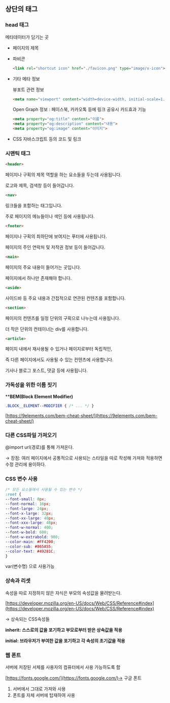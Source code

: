 ## 상단의 태그

### head 태그

메타데이터가 담기는 곳

- 페이지의 제목
- 파비콘
    
    ```html
    <link rel="shortcut icon" href="./favicon.png" type="image/x-icon">
    ```
    
- 기타 메타 정보
    
    뷰포트 관련 정보
    
    ```html
    <meta name="viewport" content="width=device-width, initial-scale=1.0">
    ```
    
    Open Graph 정보 : 페이스북, 카카오톡 등에 링크 공유시 카드효과 기능
    
    ```html
    <meta property="og:title" content="이름">
    <meta property="og:description" content="내용">
    <meta property="og:image" content="이미지">
    ```
    
- CSS 자바스크립트 등의 코드 및 링크

### 시맨틱 태그
```html
<header>
  ```
페이지나 구획의 제목 역할을 하는 요소들을 두는데 사용됩니다.

로고와 제목, 검색창 등이 들어갑니다.
```html
<nav>
  ```
링크들을 포함하는 태그입니다.

주로 페이지의 메뉴들이나 색인 등에 사용됩니다.
```html
<footer>
  ```
페이지나 구획의 최하단에 보여지는 푸터에 사용됩니다.

페이지의 주인 연락처 및 저작권 정보 등이 들어갑니다.
```html
<main>
  ```
페이지의 주요 내용이 들어가는 곳입니다.

페이지에서 하나만 존재해야 합니다.
```html
<aside>
  ```
사이드바 등 주요 내용과 간접적으로 연관된 컨텐츠를 포함합니다.
```html
<section>
  ```
페이지의 컨텐츠를 일정 단위의 구획으로 나누는데 사용됩니다.

더 작은 단위의 컨테이너는 div를 사용합니다.
```html
<article>
  ```
페이지 내에서 재사용될 수 있거나 페이지로부터 독립적인,

즉 다른 페이지에서도 사용될 수 있는 컨텐츠에 사용합니다.

기사나 블로그 포스트, 댓글 등에 사용됩니다.

### 가독성을 위한  이름 짓기

****BEM(Block Element Modifier)**

```css
.BLOCK__ELEMENT--MODIFIER { /* ... */ }
```

[https://9elements.com/bem-cheat-sheet/](https://9elements.com/bem-cheat-sheet/)

### 다른 CSS파일 가져오기

@import url(경로)를 통해 가져온다.

→ 장점: 여러 페이지에서 공통적으로 사용되는 스타일을 따로 작성해 가져와 적용하면 수정 관리에 용이하다.

### CSS 변수 사용

```css
/* 모든 요소들에서 사용될 수 있는 변수 */
:root {
--font-small: 8px;
--font-normal: 16px;
--font-large: 24px;
--font-x-large: 32px;
--font-xx-large: 40px;
--font-xxx-large: 48px;
--font-w-normal: 400;
--font-w-bold: 600;
--font-w-extrabold: 900;
--color-main: #FF4200;
--color-sub: #865A55;
--color-text: #49281C;
}
```
var(변수명) 으로 사용가능

### 상속과 리셋

속성을 따로 지정하지 않은 자식은 부모의 속성값을 물려받는다.

[https://developer.mozilla.org/en-US/docs/Web/CSS/Reference#index](https://developer.mozilla.org/en-US/docs/Web/CSS/Reference#index)

→ 상속되는 CSS속성들

**inherit: 스스로의 값을 포기하고 부모로부터 받은 상속값을 적용**

**initial: 브라우저가 부여한 값을 포기하고 각 속성의 초기값을 적용** 

### 웹 폰트

서버에 저장된 서체를 사용자의 컴퓨터에서 사용 가능하도록 함

[https://fonts.google.com/](https://fonts.google.com/)→ 구글 폰트

1. 서버에서 그대로 가져와 사용
2. 폰트를 자체 서버에 탑재하여 사용